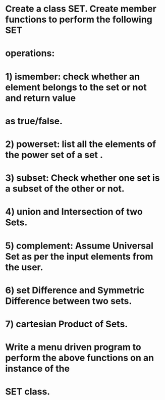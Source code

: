 # Create a class SET. Create member functions to perform the following SET
# operations:
# 1) ismember: check whether an element belongs to the set or not and return value
# as true/false.
# 2) powerset: list all the elements of the power set of a set .
# 3) subset: Check whether one set is a subset of the other or not.
# 4) union and Intersection of two Sets.
# 5) complement: Assume Universal Set as per the input elements from the user.
# 6) set Difference and Symmetric Difference between two sets.
# 7) cartesian Product of Sets.
# Write a menu driven program to perform the above functions on an instance of the
# SET class.
